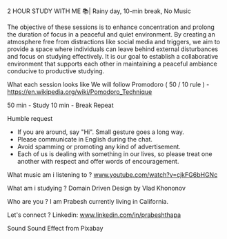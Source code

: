 

2 HOUR STUDY WITH ME 📚| Rainy day, 10-min break, No Music

The objective of these sessions is to enhance concentration and prolong the duration of focus in a peaceful and quiet environment. By creating an atmosphere free from distractions like social media and triggers, we aim to provide a space where individuals can leave behind external disturbances and focus on studying effectively. It is our goal to establish a collaborative environment that supports each other in maintaining a peaceful ambiance conducive to productive studying.

What each session looks like
We will follow Promodoro ( 50 / 10 rule ) - https://en.wikipedia.org/wiki/Pomodoro_Technique

50 min - Study
10 min - Break
Repeat

Humble request
- If you are around, say "Hi". Small gesture goes a long way.
- Please communicate in English during the chat.
- Avoid spamming or promoting any kind of advertisement.
- Each of us is dealing with something in our lives, so please treat one another with respect and offer words of encouragement.

What music am i listening to ?
www.youtube.com/watch?v=cjkFG6bHGNc

What am i studying ?
Domain Driven Design by Vlad Khononov

Who are you ?
I am Prabesh currently living in California.

Let's connect ?
Linkedin: www.linkedin.com/in/prabeshthapa

Sound
Sound Effect from Pixabay